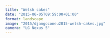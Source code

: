```yaml
---
title: "Welsh cakes"
date: "2015-06-05T09:59:00+01:00"
format: landscape
image: "2015/djangoconeu2015-welsh-cakes.jpg"
camera: "LG Nexus 5"
---
```


